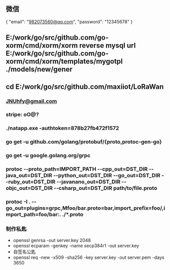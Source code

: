 ## 微信
{
  "email": "982073560@qq.com",
  "password": "12345678"
}
## E:/work/go/src/github.com/go-xorm/cmd/xorm/xorm reverse mysql url E:/work/go/src/github.com/go-xorm/cmd/xorm/templates/mygotpl ./models/new/gener
## cd E:/work/go/src/github.com/maxiiot/LoRaWan
### JNUhfy@gmail.com
### stripe: oO@?
### ./natapp.exe -authtoken=878b27fb472f1572
### go get -u github.com/golang/protobuf/{proto,protoc-gen-go}
### go get -u google.golang.org/grpc
### protoc --proto_path=IMPORT_PATH --cpp_out=DST_DIR --java_out=DST_DIR --python_out=DST_DIR --go_out=DST_DIR --ruby_out=DST_DIR --javanano_out=DST_DIR --objc_out=DST_DIR --csharp_out=DST_DIR path/to/file.proto
### protoc -I . --go_out=plugins=grpc,Mfoo/bar.proto=bar,import_prefix=foo/,import_path=foo/bar:. ./*.proto  
### 制作私匙
- openssl genrsa -out server.key 2048
- openssl ecparam -genkey -name secp384r1 -out server.key
- 自签名公匙
- openssl req -new -x509 -sha256 -key server.key -out server.pem -days 3650